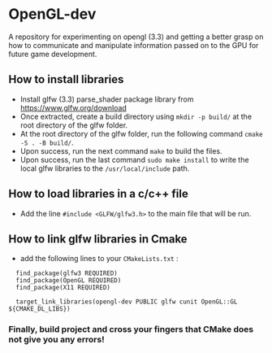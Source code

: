 # OpenGL-dev

A repository for experimenting on opengl (3.3) and getting a better grasp on how to communicate and manipulate
information passed on to the GPU for future game development.

## How to install libraries

- Install glfw (3.3) parse_shader package library from https://www.glfw.org/download
- Once extracted, create a build directory using ``mkdir -p build/`` at the root directory of the glfw folder.
- At the root directory of the glfw folder, run the following command ``cmake -S . -B build/``.
- Upon success, run the next command ``make`` to build the files.
- Upon success, run the last command ``sudo make install`` to write the local glfw libraries to
  the ``/usr/local/include`` path.

## How to load libraries in a c/c++ file

- Add the line ``#include <GLFW/glfw3.h>`` to the main file that will be run.

## How to link glfw libraries in Cmake

- add the following lines to your ``CMakeLists.txt`` :

```
  find_package(glfw3 REQUIRED)
  find_package(OpenGL REQUIRED)
  find_package(X11 REQUIRED)
  
  target_link_libraries(opengl-dev PUBLIC glfw cunit OpenGL::GL ${CMAKE_DL_LIBS})
```

### Finally, build project and cross your fingers that CMake does not give you any errors!